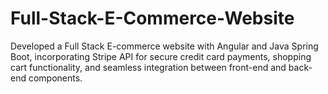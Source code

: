 # Full-Stack-E-Commerce-Website
Developed a Full Stack E-commerce website with Angular and Java Spring Boot, incorporating Stripe API for secure credit card payments, shopping cart functionality, and seamless integration between front-end and back-end components.
